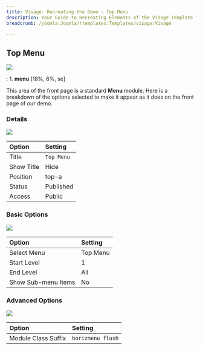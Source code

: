 ```yaml
---
title: Visage: Recreating the Demo - Top Menu
description: Your Guide to Recreating Elements of the Visage Template for Joomla
breadcrumb: /joomla:Joomla/!templates:Templates/visage:Visage

---
```


Top Menu
-----

![][demo]

:   1. **menu** [18%, 6%, se]

This area of the front page is a standard **Menu** module. Here is a breakdown of the options selected to make it appear as it does on the front page of our demo.

### Details

![][demo2]

| Option     | Setting    |  
| :--------- | :--------- |  
| Title      | `Top Menu` |  
| Show Title | Hide       |  
| Position   | top-a      |  
| Status     | Published  |  
| Access     | Public     |  

### Basic Options

![][demo3]

| Option              | Setting  |  
| :------------------ | :------- |  
| Select Menu         | Top Menu |  
| Start Level         | 1        |  
| End Level           | All      |  
| Show Sub-menu Items | No       |  

### Advanced Options

![][demo4]

| Option              | Setting           |  
| :------------------ | :---------------- |  
| Module Class Suffix | `horizmenu flush` |  

[demo]: assets/demo_1.jpeg
[demo2]: assets/topmenu_1.jpeg
[demo3]: assets/topmenu_2.jpeg
[demo4]: assets/topmenu_3.jpeg

